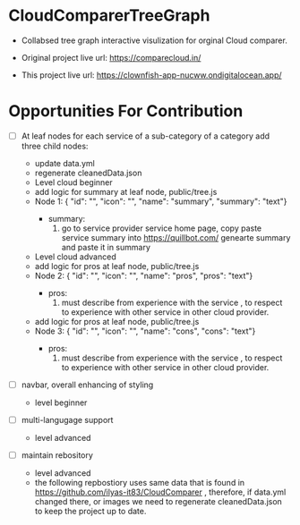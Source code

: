 # CloudComparerTreeGraph
- Collabsed tree graph interactive visulization for orginal Cloud comparer. 

- Original project live url:
https://comparecloud.in/
- This project live url:
https://clownfish-app-nucww.ondigitalocean.app/


#  Opportunities For Contribution 
- [ ] At leaf nodes for each service of a sub-category of a category  add three child nodes:
  + update data.yml
  + regenerate cleanedData.json
  + Level cloud beginner
  + add logic for summary at leaf node, public/tree.js
  + Node 1: { "id": "<generated-uuid4>", "icon": "<design-info-icon>", "name": "summary",  "summary": "text"}
    + summary:
      1) go to service provider service home page, copy paste service summary into https://quillbot.com/ genearte summary and paste it in summary
  + Level cloud advanced
  + add logic for pros at leaf node, public/tree.js
  + Node 2: { "id": "<generated-uuid4>", "icon": "<design-info-icon>", "name": "pros",  "pros": "text"}
    + pros:
      1) must describe from experience with the service , to respect to experience with other service in other cloud provider.
  + add logic for pros at leaf node, public/tree.js
  + Node 3: { "id": "<generated-uuid4>", "icon": "<design-info-icon>", "name": "cons",  "cons": "text"}
    + pros:
      1) must describe from experience with the service , to respect to experience with other service in other cloud provider.
  
- [ ] navbar, overall enhancing of styling
  + level beginner

- [ ] multi-langugage support
  + level advanced 
  
- [ ] maintain rebository 
  + level advanced
  + the following repbostiory uses same data that is found in https://github.com/ilyas-it83/CloudComparer , therefore, if data.yml changed there, or images we need to regenerate cleanedData.json to keep the project up to date. 
